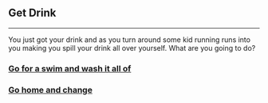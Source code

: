 ## Get Drink
---
You just got your drink and as you turn around some kid running runs into you making you spill your drink all over yourself. What are you going to do?  

### [Go for a swim and wash it all of]()
### [Go home and change]()
